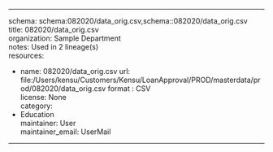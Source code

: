


---  
schema: schema:082020/data_orig.csv,schema::082020/data_orig.csv  
title: 082020/data_orig.csv  
organization: Sample Department  
notes: Used in 2 lineage(s)  
resources:  
  - name: 082020/data_orig.csv 
    url: file:/Users/kensu/Customers/Kensu/LoanApproval/PROD/masterdata/prod/082020/data_orig.csv 
    format : CSV  
license: None  
category:
  - Education  
maintainer: User  
maintainer_email: UserMail  
---